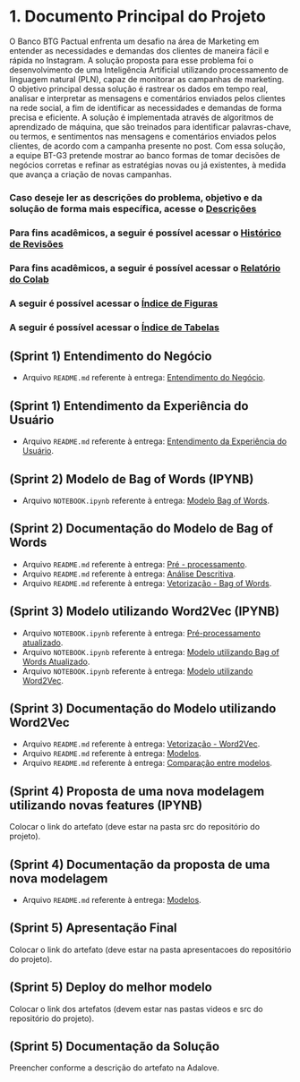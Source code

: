 # 1. Documento Principal do Projeto

O Banco BTG Pactual enfrenta um desafio na área de Marketing em entender as necessidades e demandas dos clientes de maneira fácil e rápida no Instagram. A solução proposta para esse problema foi o desenvolvimento de uma Inteligência Artificial utilizando processamento de linguagem natural (PLN), capaz de monitorar as campanhas de marketing. O objetivo principal dessa solução é rastrear os dados em tempo real, analisar e interpretar as mensagens e comentários enviados pelos clientes na rede social, a fim de identificar as necessidades e demandas de forma precisa e eficiente. A solução é implementada através de algoritmos de aprendizado de máquina, que são treinados para identificar palavras-chave, ou termos, e sentimentos nas mensagens e comentários enviados pelos clientes, de acordo com a campanha presente no post. Com essa solução, a equipe BT-G3 pretende mostrar ao banco formas de tomar decisões de negócios corretas e refinar as estratégias novas ou já existentes, à medida que avança a criação de novas campanhas.

### Caso deseje ler as descrições do problema, objetivo e da solução de forma mais específica, acesse o [Descrições](https://github.com/2023M6T4-Inteli/Projeto3/blob/main/documentos/outros/descricao.md)

### Para fins acadêmicos, a seguir é possível acessar o [Histórico de Revisões](https://github.com/2023M6T4-Inteli/Projeto3/blob/main/documentos/outros/historico_revisao.md)

### Para fins acadêmicos, a seguir é possível acessar o [Relatório do Colab](https://github.com/2023M6T4-Inteli/Projeto3/blob/main/documentos/outros/relatorio_colab.md)

### A seguir é possível acessar o [Índice de Figuras](https://github.com/2023M6T4-Inteli/Projeto3/blob/main/documentos/outros/indice_figuras.md)

### A seguir é possível acessar o [Índice de Tabelas](https://github.com/2023M6T4-Inteli/Projeto3/blob/main/documentos/outros/indice_tabela.md)

## (Sprint 1) Entendimento do Negócio

- Arquivo `README.md` referente à entrega: [Entendimento do Negócio](https://github.com/2023M6T4-Inteli/Projeto3/blob/main/documentos/outros/entendimento_negocio.md).

## (Sprint 1) Entendimento da Experiência do Usuário

- Arquivo `README.md` referente à entrega: [Entendimento da Experiência do Usuário](https://github.com/2023M6T4-Inteli/Projeto3/blob/main/documentos/outros/entendimento_ux.md).

## (Sprint 2) Modelo de Bag of Words (IPYNB)

- Arquivo `NOTEBOOK.ipynb` referente à entrega: [Modelo Bag of Words](https://github.com/2023M6T4-Inteli/Projeto3/blob/main/src/Notebook/BT_G3_Projeto_Modulo6_V01.ipynb).

## (Sprint 2) Documentação do Modelo de Bag of Words

- Arquivo `README.md` referente à entrega: [Pré - processamento](https://github.com/2023M6T4-Inteli/Projeto3/blob/main/documentos/outros/pre_processamento.md).
- Arquivo `README.md` referente à entrega: [Análise Descritiva](https://github.com/2023M6T4-Inteli/Projeto3/blob/main/documentos/outros/analise_descritiva.md).
- Arquivo `README.md` referente à entrega: [Vetorização - Bag of Words](https://github.com/2023M6T4-Inteli/Projeto3/blob/main/documentos/outros/vetorizacao.md).

## (Sprint 3) Modelo utilizando Word2Vec (IPYNB)

- Arquivo `NOTEBOOK.ipynb` referente à entrega: [Pré-processamento atualizado](https://github.com/2023M6T4-Inteli/Projeto3/blob/main/src/Notebook/3.0_Pre_processamento_BT_G3_Projeto_Modulo6.ipynb).
- Arquivo `NOTEBOOK.ipynb` referente à entrega: [Modelo utilizando Bag of Words Atualizado](https://github.com/2023M6T4-Inteli/Projeto3/blob/main/src/Notebook/3.0_BagOfWords_BT_G3_Projeto_Modulo6.ipynb).
- Arquivo `NOTEBOOK.ipynb` referente à entrega: [Modelo utilizando Word2Vec](https://github.com/2023M6T4-Inteli/Projeto3/blob/main/src/Notebook/3.1_Word2Vec_BT_G3_Projeto_Modulo6.ipynb).

## (Sprint 3) Documentação do Modelo utilizando Word2Vec

- Arquivo `README.md` referente à entrega: [Vetorização - Word2Vec](https://github.com/2023M6T4-Inteli/Projeto3/blob/main/documentos/outros/vetorizacao.md).
- Arquivo `README.md` referente à entrega: [Modelos](https://github.com/2023M6T4-Inteli/Projeto3/blob/main/documentos/outros/modelos.md).
- Arquivo `README.md` referente à entrega: [Comparação entre modelos](https://github.com/2023M6T4-Inteli/Projeto3/blob/main/documentos/outros/comparacao_modelo.md).

## (Sprint 4) Proposta de uma nova modelagem utilizando novas features (IPYNB)

Colocar o link do artefato (deve estar na pasta src do repositório do projeto).

## (Sprint 4) Documentação da proposta de uma nova modelagem

- Arquivo `README.md` referente à entrega: [Modelos](https://github.com/2023M6T4-Inteli/Projeto3/blob/main/documentos/outros/modelos.md).

## (Sprint 5) Apresentação Final

Colocar o link do artefato (deve estar na pasta apresentacoes do repositório do projeto).

## (Sprint 5) Deploy do melhor modelo

Colocar o link dos artefatos (devem estar nas pastas videos e src do repositório do projeto).

## (Sprint 5) Documentação da Solução

Preencher conforme a descrição do artefato na Adalove.
